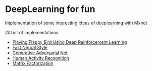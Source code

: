 # DeepLearning for fun

Implementation of some interesting ideas of deeplearning with Mxnet

##List of implementations
* [Playing Flappy Bird Using Deep Reinforcement Learning](https://github.com/Ldpe2G/DeepLearningForFun/tree/master/Mxnet-Scala/DRLFlappyBird)
* [Fast Neural Style](https://github.com/Ldpe2G/DeepLearningForFun/tree/master/Mxnet-Scala/FastNeuralStyle)
* [Generative Adversarial Net](https://github.com/Ldpe2G/DeepLearningForFun/tree/master/Mxnet-Scala/Gan)
* [Human Activity Recognition](https://github.com/Ldpe2G/DeepLearningForFun/tree/master/Mxnet-Scala/HumanActivityRecognition)
* [Matrix Factorization](https://github.com/Ldpe2G/DeepLearningForFun/tree/master/Mxnet-Scala/MatrixFactorization)



